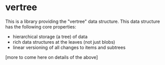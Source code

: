 # vertree

This is a library providing the "vertree" data structure. This data structure has the following core properties:

* hierarchical storage (a tree) of data
* rich data structures at the leaves (not just blobs)
* linear versioning of all changes to items and subtrees

[more to come here on details of the above]
